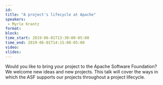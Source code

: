 ```yaml
---
id: 
title: "A project's lifecycle at Apache"
speakers:
 - Myrle Krantz
format: 
block:
time_start: 2019-06-01T13:30:00-05:00
time_end: 2019-06-01T14:15:00-05:00
video:
slides:
---
```


Would you like to bring your project to the Apache Software Foundation?  We welcome new ideas and new projects.  This talk will cover the ways in which the ASF supports our projects throughout a project lifecycle.
